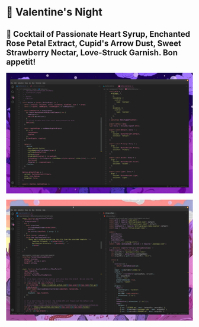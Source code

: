 # 💖 Valentine's Night

## 🍷 Cocktail of Passionate Heart Syrup, Enchanted Rose Petal Extract, Cupid's Arrow Dust, Sweet Strawberry Nectar, Love-Struck Garnish. Bon appetit!

![Valentine's Night VSCode Color Theme - darkBG](screenshots/darkBG.png)

![Valentine's Night VSCode Color Theme - lightBG](screenshots/lightBG.png)
